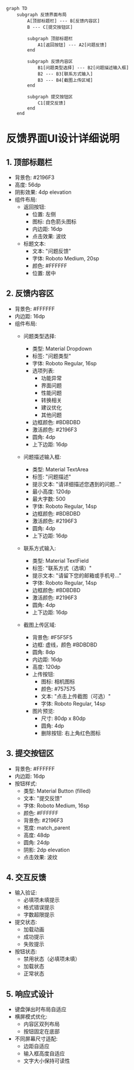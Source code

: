 ```mermaid
graph TD
    subgraph 反馈界面布局
        A[顶部标题栏] --- B[反馈内容区]
        B --- C[提交按钮区]
        
        subgraph 顶部标题栏
            A1[返回按钮] --- A2[问题反馈]
        end
        
        subgraph 反馈内容区
            B1[问题类型选择] --- B2[问题描述输入框]
            B2 --- B3[联系方式输入]
            B3 --- B4[截图上传区域]
        end
        
        subgraph 提交按钮区
            C1[提交反馈]
        end
    end
```

# 反馈界面UI设计详细说明

## 1. 顶部标题栏
- 背景色: #2196F3
- 高度: 56dp
- 阴影效果: 4dp elevation
- 组件布局:
  - 返回按钮:
    - 位置: 左侧
    - 图标: 白色箭头图标
    - 内边距: 16dp
    - 点击效果: 波纹
  - 标题文本:
    - 文本: "问题反馈"
    - 字体: Roboto Medium, 20sp
    - 颜色: #FFFFFF
    - 位置: 居中

## 2. 反馈内容区
- 背景色: #FFFFFF
- 内边距: 16dp
- 组件布局:
  - 问题类型选择:
    - 类型: Material Dropdown
    - 标签: "问题类型"
    - 字体: Roboto Regular, 16sp
    - 选项列表:
      - 功能异常
      - 界面问题
      - 性能问题
      - 转换相关
      - 建议优化
      - 其他问题
    - 边框颜色: #BDBDBD
    - 激活颜色: #2196F3
    - 圆角: 4dp
    - 上下边距: 16dp
    
  - 问题描述输入框:
    - 类型: Material TextArea
    - 标签: "问题描述"
    - 提示文本: "请详细描述您遇到的问题..."
    - 最小高度: 120dp
    - 最大字数: 500
    - 字体: Roboto Regular, 14sp
    - 边框颜色: #BDBDBD
    - 激活颜色: #2196F3
    - 圆角: 4dp
    - 上下边距: 16dp
    
  - 联系方式输入:
    - 类型: Material TextField
    - 标签: "联系方式（选填）"
    - 提示文本: "请留下您的邮箱或手机号..."
    - 字体: Roboto Regular, 14sp
    - 边框颜色: #BDBDBD
    - 激活颜色: #2196F3
    - 圆角: 4dp
    - 上下边距: 16dp
    
  - 截图上传区域:
    - 背景色: #F5F5F5
    - 边框: 虚线，颜色 #BDBDBD
    - 圆角: 8dp
    - 内边距: 16dp
    - 高度: 120dp
    - 上传按钮:
      - 图标: 相机图标
      - 颜色: #757575
      - 文本: "点击上传截图（可选）"
      - 字体: Roboto Regular, 14sp
    - 图片预览:
      - 尺寸: 80dp x 80dp
      - 圆角: 4dp
      - 删除按钮: 右上角红色图标

## 3. 提交按钮区
- 背景色: #FFFFFF
- 内边距: 16dp
- 按钮样式:
  - 类型: Material Button (filled)
  - 文本: "提交反馈"
  - 字体: Roboto Medium, 16sp
  - 颜色: #FFFFFF
  - 背景色: #2196F3
  - 宽度: match_parent
  - 高度: 48dp
  - 圆角: 24dp
  - 阴影: 2dp elevation
  - 点击效果: 波纹

## 4. 交互反馈
- 输入验证:
  - 必填项未填提示
  - 格式错误提示
  - 字数超限提示
- 提交状态:
  - 加载动画
  - 成功提示
  - 失败提示
- 按钮状态:
  - 禁用状态（必填项未填）
  - 加载状态
  - 正常状态

## 5. 响应式设计
- 键盘弹出时布局自适应
- 横屏模式优化:
  - 内容区双列布局
  - 按钮固定在底部
- 不同屏幕尺寸适配:
  - 边距自适应
  - 输入框高度自适应
  - 文字大小保持可读性 